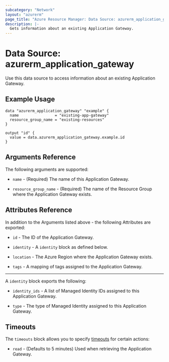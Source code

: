 ```yaml
---
subcategory: "Network"
layout: "azurerm"
page_title: "Azure Resource Manager: Data Source: azurerm_application_gateway"
description: |-
  Gets information about an existing Application Gateway.
---
```


# Data Source: azurerm_application_gateway

Use this data source to access information about an existing Application Gateway.

## Example Usage

```hcl
data "azurerm_application_gateway" "example" {
  name                = "existing-app-gateway"
  resource_group_name = "existing-resources"
}

output "id" {
  value = data.azurerm_application_gateway.example.id
}
```

## Arguments Reference

The following arguments are supported:

* `name` - (Required) The name of this Application Gateway.

* `resource_group_name` - (Required) The name of the Resource Group where the Application Gateway exists.

## Attributes Reference

In addition to the Arguments listed above - the following Attributes are exported:

* `id` - The ID of the Application Gateway.

* `identity` - A `identity` block as defined below.

* `location` - The Azure Region where the Application Gateway exists.

* `tags` - A mapping of tags assigned to the Application Gateway.

---

A `identity` block exports the following:

* `identity_ids` - A list of Managed Identity IDs assigned to this Application Gateway.

* `type` - The type of Managed Identity assigned to this Application Gateway.

## Timeouts

The `timeouts` block allows you to specify [timeouts](https://www.terraform.io/language/resources/syntax#operation-timeouts) for certain actions:

* `read` - (Defaults to 5 minutes) Used when retrieving the Application Gateway.
